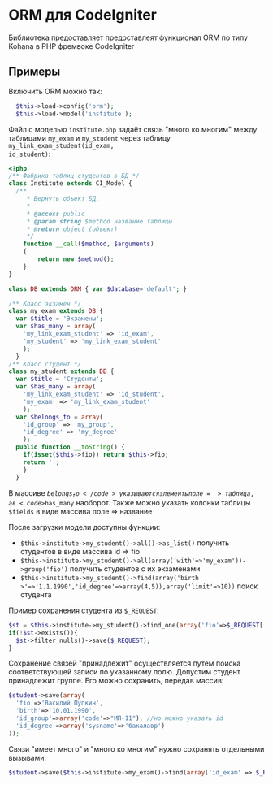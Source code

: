 ORM для CodeIgniter
===================

Библиотека предоставляет предоставлеят функционал ORM по типу Kohana в PHP фремвоке CodeIgniter

Примеры
-------

Включить ORM можно так: 

```php
  $this->load->config('orm');
  $this->load->model('institute');
```

Файл с моделью <code>institute.php</code> задаёт связь "много ко многим" между таблицами <code>my_exam</code> и <code>my_student</code> через таблицу <code>my_link_exam_student(id_exam, id_student)</code>:

```php
<?php
/** Фабрика таблиц студентов в БД */
class Institute extends CI_Model {
  /**
	 * Вернуть объект БД.
	 * 
	 * @access public
	 * @param string $method название таблицы
	 * @return object (объект)
	 */
	function __call($method, $arguments) 
	{
		return new $method();
	}
}

class DB extends ORM { var $database='default'; }

/** Класс экзамен */
class my_exam extends DB {
  var $title = 'Экзамены';
  var $has_many = array(
    'my_link_exam_student' => 'id_exam',
    'my_student' => 'my_link_exam_student'
    );
  }
/** Класс студент */
class my_student extends DB {
  var $title = 'Студенты';
  var $has_many = array(
    'my_link_exam_student' => 'id_student',
    'my_exam' => 'my_link_exam_student'
    );
  var $belongs_to = array(
    'id_group' => 'my_group',
    'id_degree' => 'my_degree'
    );
  public function __toString() {
    if(isset($this->fio)) return $this->fio;
    return '';
    }
  }
```

В массиве <code>$belongs_to</code> указываются элементы поле => таблица, а в <code>$has_many</code> наоборот. Также можно указать колонки таблицы <code>$fields</code> в виде массива поле => название

После загрузки модели доступны функции:

*  <code>$this->institute->my_student()->all()->as_list()</code> получить студентов в виде массива id => fio
*  <code>$this->institute->my_student()->all(array('with'=>'my_exam'))->group('fio')</code> получить студентов с их экзаменами
*  <code>$this->institute->my_student()->find(array('birth >'=>'1.1.1990','id_degree'=>array(4,5)),array('limit'=>10))</code> поиск студента

Пример сохранения студента из <code>$_REQUEST</code>:

```php
$st = $this->institute->my_student()->find_one(array('fio'=>$_REQUEST['fio']));
if(!$st->exists()){
  $st->filter_nulls()->save($_REQUEST);
}
```

Сохранение связей "принадлежит" осуществляется путем поиска соответствующей записи по указанному полю. Допустим студент принадлежит группе. Его можно сохранить, передав массив:

```php
$student->save(array(
  'fio'=>'Василий Пупкин',
  'birth'=>'10.01.1990',
  'id_group'=>array('code'=>"МП-11"), //но можно указать id
  'id_degree'=>array('sysname'=>'бакалавр')
));
```

Связи "имеет много" и "много ко многим" нужно сохранять отдельными вызывами:

```php
$student->save($this->institute->my_exam()->find(array('id_exam' => $_REQUEST['exams'])));
```
